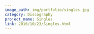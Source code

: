 ```yaml
---
image_path: img/portfolio/singles.jpg
category: Discography
project_name: Singles
link: 2016/10/23/Singles.html
---
```

